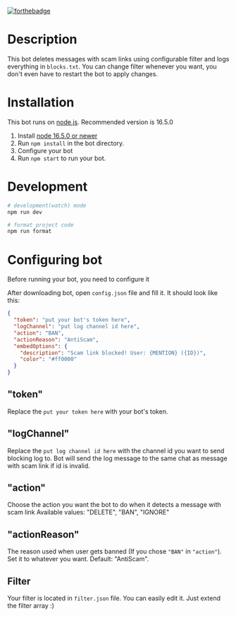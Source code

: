 [![forthebadge](https://forthebadge.com/images/badges/powered-by-coffee.svg)](https://forthebadge.com)

# Description

This bot deletes messages with scam links using configurable filter and logs everything in `blocks.txt`. You can change filter whenever you want, you don't even have to restart the bot to apply changes.

# Installation

This bot runs on [node.js](https://nodejs.org). Recommended version is 16.5.0

1. Install [node 16.5.0 or newer](https://nodejs.org/en/download/)
2. Run `npm install` in the bot directory.
3. Configure your bot
4. Run `npm start` to run your bot.

# Development

```bash
# development(watch) mode
npm run dev

# format project code
npm run format
```

# Configuring bot

Before running your bot, you need to configure it

After downloading bot, open `config.json` file and fill it. It should look like this:

```json
{
  "token": "put your bot's token here",
  "logChannel": "put log channel id here",
  "action": "BAN",
  "actionReason": "AntiScam",
  "embedOptions": {
    "description": "Scam link blocked! User: {MENTION} ({ID})",
    "color": "#ff0000"
  }
}
```

## "token"

Replace the `put your token here` with your bot's token.

## "logChannel"

Replace the `put log channel id here` with the channel id you want to send blocking log to.
Bot will send the log message to the same chat as message with scam link if id is invalid.

## "action"

Choose the action you want the bot to do when it detects a message with scam link
Available values: "DELETE", "BAN", "IGNORE"

## "actionReason"

The reason used when user gets banned (If you chose `"BAN"` in `"action"`).
Set it to whatever you want. Default: "AntiScam".

## Filter

Your filter is located in `filter.json` file. You can easily edit it. Just extend the filter array :)
